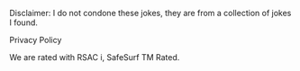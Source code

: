 Disclaimer: I do not condone these jokes, they are from a collection of jokes I found.

Privacy Policy

We are rated with RSAC i, SafeSurf TM Rated.

